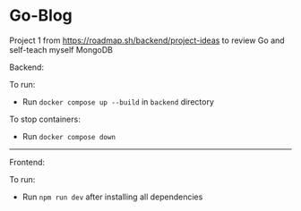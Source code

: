 # Go-Blog
Project 1 from https://roadmap.sh/backend/project-ideas to review Go and self-teach myself MongoDB

Backend:

To run:
- Run `docker compose up --build` in `backend` directory

To stop containers:
- Run `docker compose down`

---
Frontend:

To run:
- Run `npm run dev` after installing all dependencies
